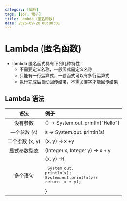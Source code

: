 ```yaml
---
category: [編程]
tags: [IoT, 電子]
title: Lambda (匿名函数)
date: 2025-09-20 00:00:01
---
```


<style>
  table {
    width: 100%
    }
  td {
    vertical-align: center;
    text-align: center;
  }
  table.inputT{
    margin: 10px;
    width: auto;
    margin-left: auto;
    margin-right: auto;
    border: none;
  }
  input{
    text-align: center;
    padding: 0px 10px;
  }
  iframe{
    width: 100%;
    display: block;
    border-style:none;
  }
</style>

# Lambda (匿名函数)

 - lambda 匿名函式具有下列几种特性：
    - 不需要定义名称，一般函式需定义名称
    - 只能有一行运算式，一般函式可以有多行运算式
    - 执行完成后自动回传结果，不需关键字才能回传结果


## Lambda 语法

|语法|例子|
|:---:|:---|
|没有参数|() -> System.out. println("Hello")|
|一个参数 (s)|s -> System.out. println(s)|
|二个参数 (x, y)|(x, y) -> х +y|
|显式参数型态|(Integer x, Integer y) -> x + y|
|多个语句|(x, y) ->{<br><pre> System.out. println(x);<br>System.out.println(y);<br>return (x + y);</pre>}|